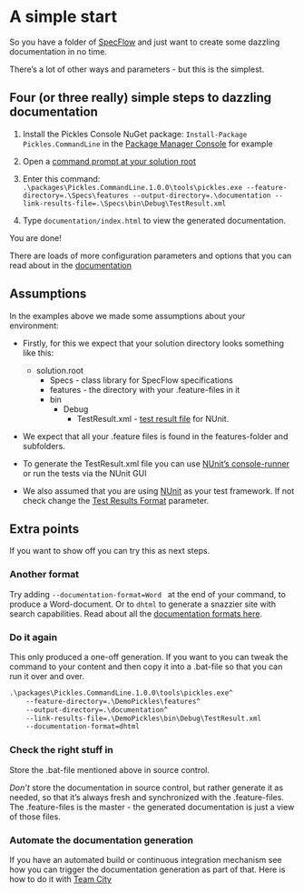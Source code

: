 # A simple start
So you have a folder of [SpecFlow](http://www.specflow.org) and just want to create some dazzling documentation in no time.

There’s a lot of other ways and parameters - but this is the simplest.

## Four (or three really) simple steps to dazzling documentation
1. Install the Pickles Console NuGet package: ``` Install-Package Pickles.CommandLine ``` in the [Package Manager Console](https://docs.nuget.org/consume/package-manager-console) for example

2. Open a [command prompt at your solution root](http://www.hanselman.com/blog/QuakeModeConsoleForVisualStudioOpenACommandPromptWithAHotkey.aspx)

3. Enter this command: ``` .\packages\Pickles.CommandLine.1.0.0\tools\pickles.exe --feature-directory=.\Specs\features --output-directory=.\documentation --link-results-file=.\Specs\bin\Debug\TestResult.xml ```

4. Type ``` documentation/index.html ``` to view the generated documentation.

You are done!

There are loads of more configuration parameters and options that you can read about in the [documentation](http://docs.picklesdoc.com/en/latest/)

## Assumptions
In the examples above we made some assumptions about your environment:

* Firstly, for this we expect that your solution directory looks something like this:
	* solution.root
		* Specs - class library for SpecFlow specifications
		* features - the directory with your .feature-files in it
		* bin
			* Debug
				* TestResult.xml - [test result file](http://docs.picklesdoc.com/en/latest/ArgumentsTestResultsFile/) for NUnit.

* We expect that all your .feature files is found in the features-folder and subfolders.

* To generate the TestResult.xml file you can use [NUnit’s console-runner](http://www.nunit.org/index.php?p=nunit-console&r=2.6.4) or run the tests via the NUnit GUI

* We also assumed that you are using [NUnit](http://www.nunit.org/) as your test framework. If not check change the [Test Results Format](http://docs.picklesdoc.com/en/latest/ArgumentsTestResultsFormat/) parameter.

## Extra points
If you want to show off you can try this as next steps.

### Another format
Try adding ```--documentation-format=Word ``` at the end of your command, to produce a Word-document. Or to ```dhtml``` to generate a snazzier site with search capabilities. Read about all the [documentation formats here](http://docs.picklesdoc.com/en/latest/ArgumentsDocumentationFormat/).

### Do it again
This only produced a one-off generation. If you want to you can tweak the command to your content and then copy it into a .bat-file so that you can run it over and over.

```bat
.\packages\Pickles.CommandLine.1.0.0\tools\pickles.exe^
	--feature-directory=.\DemoPickles\features^
	--output-directory=.\documentation^
	--link-results-file=.\DemoPickles\bin\Debug\TestResult.xml
	--documentation-format=dhtml
```

### Check the right stuff in
Store the .bat-file mentioned above in source control.

*Don’t* store the documentation in source control, but rather generate it as needed, so that it’s always fresh and synchronized with the .feature-files. The .feature-files is the master - the generated documentation is just a view of those files.

### Automate the documentation generation
If you have an automated build or continuous integration mechanism see how you can trigger the documentation generation as part of that. Here is how to do it with [Team City](http://docs.picklesdoc.com/en/latest/HowToGeneratePicklesDocOnTeamCity/)

